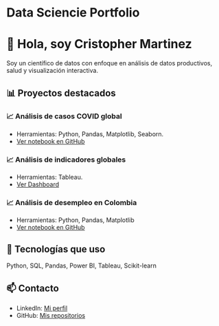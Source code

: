 # Data Sciencie Portfolio

# 👋 Hola, soy Cristopher Martinez
Soy un científico de datos con enfoque en análisis de datos productivos, salud y visualización interactiva.

## 📊 Proyectos destacados

### 📈 Análisis de casos COVID global
- Herramientas: Python, Pandas, Matplotlib, Seaborn.
- [Ver notebook en GitHub](https://jcmartinezreyes.github.io/Projects/COVID_global/covid-global-cases.ipynb)

### 📈 Análisis de indicadores globales
- Herramientas: Tableau.
- [Ver Dashboard](https://jcmartinezreyes.github.io/Projects/Global_indicators/index.html)

### 📈 Análisis de desempleo en Colombia
- Herramientas: Python, Pandas, Matplotlib
- [Ver notebook en GitHub](https)


## 🧰 Tecnologías que uso
Python, SQL, Pandas, Power BI, Tableau, Scikit-learn

## 📫 Contacto
- LinkedIn: [Mi perfil](https://linkedin.com/in/tuusuario)
- GitHub: [Mis repositorios](https://github.com/tuusuario)
